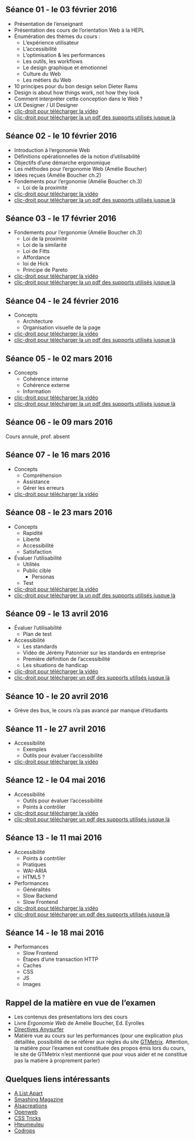 
## Séance 01 - le 03 février 2016

- Présentation de l’enseignant
- Présentation des cours de l’orientation Web à la HEPL
- Énumération des thèmes du cours :
	- L’expérience utilisateur
	- L’accessibilité
	- L’optimisation & les performances
	- Les outils, les workflows
	- Le design graphique et émotionnel
	- Culture du Web
	- Les métiers du Web
- 10 principes pour du bon design selon Dieter Rams
- Design is about how things work, not how they look
- Comment interpréter cette conception dans le Web ?
- UX Designer / UI Designer
- [clic-droit pour télécharger la vidéo](http://www.domy.be/design-web/2016/cours1.mp4)
- [clic-droit pour télécharger la un pdf des supports utilisés jusque là](http://www.domy.be/design-web/2016/sc01.pdf)

## Séance 02 - le 10 février 2016

- Introduction à l’ergonomie Web
- Définitions opérationnelles de la notion d’utilisabilité
- Objectifs d’une démarche ergonomique
- Les méthodes pour l’ergonomie Web (Amélie Boucher)
- Idées reçues (Amélie Boucher ch.2)
- Fondements pour l’ergonomie (Amélie Boucher ch.3)
    + Loi de la proximité
- [clic-droit pour télécharger la vidéo](http://www.domy.be/design-web/2016/cours2.mp4)
- [clic-droit pour télécharger la un pdf des supports utilisés jusque là](http://www.domy.be/design-web/2016/sc02.pdf)

## Séance 03 - le 17 février 2016

- Fondements pour l’ergonomie (Amélie Boucher ch.3)
    + Loi de la proximité
    + Loi de la similarité
    + Loi de Fitts
    + Affordance
    + loi de Hick
    + Principe de Pareto
- [clic-droit pour télécharger la vidéo](http://www.domy.be/design-web/2016/cours3.mp4)
- [clic-droit pour télécharger la un pdf des supports utilisés jusque là](http://www.domy.be/design-web/2016/sc03.pdf)

## Séance 04 - le 24 février 2016

- Concepts
    + Architecture
    + Organisation visuelle de la page
- [clic-droit pour télécharger la vidéo](http://www.domy.be/design-web/2016/cours4.mp4)
- [clic-droit pour télécharger la un pdf des supports utilisés jusque là](http://www.domy.be/design-web/2016/sc04.pdf)

## Séance 05 - le 02 mars 2016

- Concepts
    + Cohérence interne
    + Cohérence externe
    + Information
- [clic-droit pour télécharger la vidéo](http://www.domy.be/design-web/2016/cours5.mp4)
- [clic-droit pour télécharger la un pdf des supports utilisés jusque là](http://www.domy.be/design-web/2016/sc05.pdf)

## Séance 06 - le 09 mars 2016

Cours annulé, prof. absent

## Séance 07 - le 16 mars 2016

- Concepts
    + Compréhension
    + Assistance
    + Gérer les erreurs
- [clic-droit pour télécharger la vidéo](http://www.domy.be/design-web/2016/cours6.mp4)

## Séance 08 - le 23 mars 2016

- Concepts
    + Rapidité
    + Liberté
    + Accessibilité
    + Satisfaction
- Évaluer l’utilisabilité
    + Utilités
    + Public cible
        * Personas
    + Test
- [clic-droit pour télécharger la vidéo](http://www.domy.be/design-web/2016/cours7.mp4)
- [clic-droit pour télécharger la un pdf des supports utilisés jusque là](http://www.domy.be/design-web/2016/sc06.pdf)

## Séance 09 - le 13 avril 2016

- Évaluer l’utilisabilité
    + Plan de test
- Accessibilité
    + Les standards
    + Vidéo de Jérémy Patonnier sur les standards en entreprise
    + Première définition de l’accessibilité
    + Les situations de handicap
- [clic-droit pour télécharger la vidéo](http://www.domy.be/design-web/2016/cours8.mp4)
- [clic-droit pour télécharger un pdf des supports utilisés jusque là](http://www.domy.be/design-web/2016/sc07.pdf)

## Séance 10 - le 20 avril 2016

- Grève des bus, le cours n’a pas avancé par manque d’étudiants

## Séance 11 - le 27 avril 2016

- Accessibilité
     + Exemples
     + Outils pour évaluer l’accessibilité
- [clic-droit pour télécharger la vidéo](http://www.domy.be/design-web/2016/cours9.mp4)

## Séance 12 - le 04 mai 2016

- Accessibilité
     + Outils pour évaluer l’accessibilité
     + Points à contrôler
- [clic-droit pour télécharger la vidéo](http://www.domy.be/design-web/2016/cours10.mp4)
- [clic-droit pour télécharger un pdf des supports utilisés jusque là](http://www.domy.be/design-web/2016/sc08.pdf)

## Séance 13 - le 11 mai 2016

- Accessibilité
     + Points à contrôler
     + Pratiques
     + WAI-ARIA
     + HTML5 ?
- Performances
	+ Généralités
	+ Slow Backend
	+ Slow Frontend
- [clic-droit pour télécharger la vidéo](http://www.domy.be/design-web/2016/cours11.mp4)
- [clic-droit pour télécharger un pdf des supports utilisés jusque là](http://www.domy.be/design-web/2016/sc09.pdf)

## Séance 14 - le 18 mai 2016

- Performances
   + Slow Frontend
   + Étapes d’une transaction HTTP
   + Caches
   + CSS
   + JS
   + Images

## Rappel de la matière en vue de l’examen
- Les contenus des présentations lors des cours
- Livre *Ergonomie Web* de Amélie Boucher, Ed. Eyrolles
- [Directives Anysurfer](http://www.anysurfer.be/fr/en-pratique/directives)
- Matière vue au cours sur les performances (pour une explication plus détaillée, possibilité de se référer aux règles du site [GTMetrix](http://gtmetrix.com/recommendations.html). Attention, la matière pour l’examen est constituée des propos émis lors du cours, le site de GTMetrix n’est mentionné que pour vous aider et ne constitue pas la matière à proprement parler)

## Quelques liens intéressants
- [A List Apart](http://www.alistapart.com)
- [Smashing Magazine](http://www.smashingmagazine.com)
- [Alsacreations](http://www.alsacreations.com)
- [Openweb](http://openweb.eu.org)
- [CSS Tricks](http://www.css-tricks.com)
- [Hteumeuleu](http://www.hteumeuleu.fr)
- [Codrops](http://tympanus.net/codrops/)
